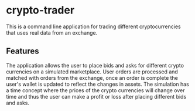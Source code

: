 # crypto-trader
This is a command line application for trading different cryptocurrencies that uses real data from an exchange.

## Features ##
The application allows the user to place bids and asks for different crypto currencies on a simulated marketplace.
User orders are processed and matched with orders from the exchange, once an order is complete the user's wallet is updated
to reflect the changes in assets. The simulation has a time concept where the prices of the crypto currencies will change over 
time and thus the user can make a profit or loss after placing different bids and asks. 
